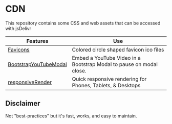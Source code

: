 # CDN

This repository contains some CSS and web assets that can be accessed with jsDelivr

| Features                                                 | Use                                                                 |
| -------------------------------------------------------- | ------------------------------------------------------------------- |
| [Favicons](favicons/README.md)                           | Colored circle shaped favicon ico files                             |
| [BootstrapYouTubeModal](BootstrapYouTubeModal/README.md) | Embed a YouTube Video in a Bootstrap Modal to pause on modal close. |
| [responsiveRender](responsiveRender/README.md)           | Quick responsive rendering for Phones, Tablets, & Desktops          |

## Disclaimer

Not "best-practices" but it's fast, works, and easy to maintain.
